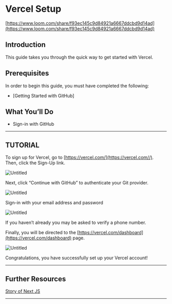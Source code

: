 # Vercel Setup

[https://www.loom.com/share/f93ec145c9d84921a6667ddcbd9d14ad](https://www.loom.com/share/f93ec145c9d84921a6667ddcbd9d14ad)

## **Introduction**

This guide takes you through the quick way to get started with Vercel.

## **Prerequisites**

In order to begin this guide, you must have completed the following:

- [Getting Started with GitHub]

## **What You’ll Do**

- Sign-in with GitHub

---
## **TUTORIAL**

To sign up for Vercel, go to [https://vercel.com/](https://vercel.com//). Then, click the Sign-Up link.

![Untitled](https://github.com/public-assembly/public-assembly-docs/blob/main/static/imgs/vercel-setup-assets/01.png)

Next, click “Continue with GitHub”  to authenticate your Git provider.

![Untitled](https://github.com/public-assembly/public-assembly-docs/blob/main/static/imgs/vercel-setup-assets/03.png)

Sign-in with your email address and password

![Untitled](https://github.com/public-assembly/public-assembly-docs/blob/main/static/imgs/vercel-setup-assets/02.png)

If you haven’t already you may be asked to verify a phone number. 

Finally, you will be directed to the [https://vercel.com/dashboard](https://vercel.com/dashboard) page.

![Untitled](https://github.com/public-assembly/public-assembly-docs/blob/main/static/imgs/vercel-setup-assets/04.png)

Congratulations, you have successfully set up your Vercel account!

---
## **Further Resources**

[Story of Next JS](https://www.youtube.com/watch?v=BILxV_vrZO0)

---

